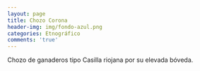```yaml
---
layout: page
title: Chozo Corona
header-img: img/fondo-azul.png
categories: Etnográfico
comments: 'true'
---
```



Chozo de ganaderos tipo Casilla riojana por su elevada bóveda.

<div class="photos">
</div>
